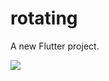 # rotating

A new Flutter project.

![](https://github.com/DemeoStep/animate_on_scroll/blob/master/untitled.gif)
